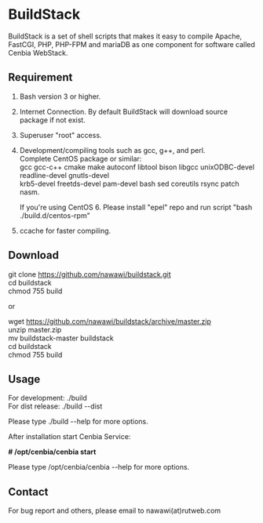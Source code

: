 BuildStack
==========

BuildStack is a set of shell scripts that makes it easy to compile Apache, FastCGI, PHP, PHP-FPM and mariaDB
as one component for software called Cenbia WebStack.

Requirement
-----------
1. Bash version 3 or higher.
2. Internet Connection. By default BuildStack will download source package if not exist.
3. Superuser "root" access.
4. Development/compiling tools such as gcc, g++, and perl.  
   Complete CentOS package or similar:  
   gcc gcc-c++ cmake make autoconf libtool bison libgcc unixODBC-devel readline-devel gnutls-devel  
   krb5-devel freetds-devel pam-devel bash sed coreutils rsync patch nasm.  

   If you're using CentOS 6. Please install "epel" repo and run script "bash ./build.d/centos-rpm"

5. ccache for faster compiling.

Download
--------
git clone https://github.com/nawawi/buildstack.git  
cd buildstack  
chmod 755 build  

or

wget https://github.com/nawawi/buildstack/archive/master.zip  
unzip master.zip  
mv buildstack-master buildstack  
cd buildstack  
chmod 755 build  

Usage
------
For development: ./build  
For dist release: ./build --dist

Please type ./build --help for more options.

After installation start Cenbia Service:

**# /opt/cenbia/cenbia start**

Please type /opt/cenbia/cenbia --help for more options.

Contact
-------
For bug report and others, please email to nawawi(at)rutweb.com

